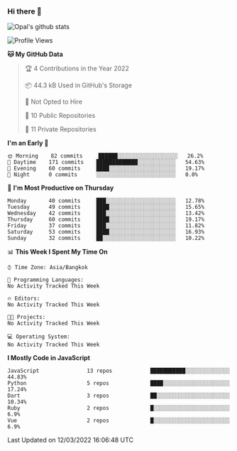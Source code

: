 ### Hi there 👋

![Opal's github stats](https://github-readme-stats.vercel.app/api?username=coolkidneversleep&count_private=true&show_icons=true&theme=radical)


<!--START_SECTION:waka-->
![Profile Views](http://img.shields.io/badge/Profile%20Views-1-blue)

**🐱 My GitHub Data** 

> 🏆 4 Contributions in the Year 2022
 > 
> 📦 44.3 kB Used in GitHub's Storage 
 > 
> 🚫 Not Opted to Hire
 > 
> 📜 10 Public Repositories 
 > 
> 🔑 11 Private Repositories  
 > 
**I'm an Early 🐤** 

```text
🌞 Morning    82 commits     ██████░░░░░░░░░░░░░░░░░░░   26.2% 
🌆 Daytime    171 commits    █████████████░░░░░░░░░░░░   54.63% 
🌃 Evening    60 commits     ████░░░░░░░░░░░░░░░░░░░░░   19.17% 
🌙 Night      0 commits      ░░░░░░░░░░░░░░░░░░░░░░░░░   0.0%

```
📅 **I'm Most Productive on Thursday** 

```text
Monday       40 commits     ███░░░░░░░░░░░░░░░░░░░░░░   12.78% 
Tuesday      49 commits     ████░░░░░░░░░░░░░░░░░░░░░   15.65% 
Wednesday    42 commits     ███░░░░░░░░░░░░░░░░░░░░░░   13.42% 
Thursday     60 commits     ████░░░░░░░░░░░░░░░░░░░░░   19.17% 
Friday       37 commits     ███░░░░░░░░░░░░░░░░░░░░░░   11.82% 
Saturday     53 commits     ████░░░░░░░░░░░░░░░░░░░░░   16.93% 
Sunday       32 commits     ██░░░░░░░░░░░░░░░░░░░░░░░   10.22%

```


📊 **This Week I Spent My Time On** 

```text
⌚︎ Time Zone: Asia/Bangkok

💬 Programming Languages: 
No Activity Tracked This Week

🔥 Editors: 
No Activity Tracked This Week

🐱‍💻 Projects: 
No Activity Tracked This Week

💻 Operating System: 
No Activity Tracked This Week

```

**I Mostly Code in JavaScript** 

```text
JavaScript               13 repos            ███████████░░░░░░░░░░░░░░   44.83% 
Python                   5 repos             ████░░░░░░░░░░░░░░░░░░░░░   17.24% 
Dart                     3 repos             ██░░░░░░░░░░░░░░░░░░░░░░░   10.34% 
Ruby                     2 repos             █░░░░░░░░░░░░░░░░░░░░░░░░   6.9% 
Vue                      2 repos             █░░░░░░░░░░░░░░░░░░░░░░░░   6.9%

```



 Last Updated on 12/03/2022 16:06:48 UTC
<!--END_SECTION:waka-->
